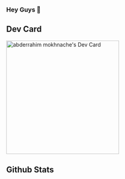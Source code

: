 ### Hey Guys 👋
## Dev Card
<a href="https://app.daily.dev/astroxiii"><img src="https://github.com/astroxiii/astroxiii/blob/master/devcard.svg" width="300" alt="abderrahim mokhnache's Dev Card"/></a>

## Github Stats

